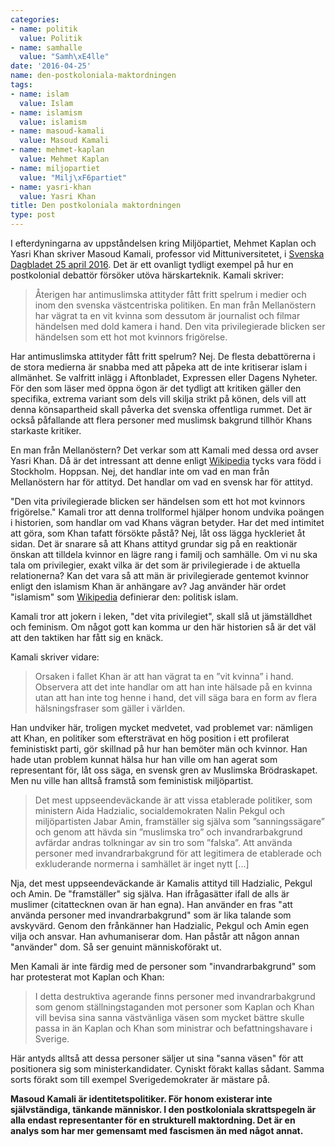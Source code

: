 ```yaml
---
categories:
- name: politik
  value: Politik
- name: samhalle
  value: "Samh\xE4lle"
date: '2016-04-25'
name: den-postkoloniala-maktordningen
tags:
- name: islam
  value: Islam
- name: islamism
  value: islamism
- name: masoud-kamali
  value: Masoud Kamali
- name: mehmet-kaplan
  value: Mehmet Kaplan
- name: miljopartiet
  value: "Milj\xF6partiet"
- name: yasri-khan
  value: Yasri Khan
title: Den postkoloniala maktordningen
type: post
---
```

I efterdyningarna av uppståndelsen kring Miljöpartiet, Mehmet Kaplan och Yasri Khan skriver Masoud Kamali, professor vid Mittuniversitetet, i [Svenska Dagbladet 25 april 2016](http://www.svd.se/muslimer-maste-kunna-ta-plats-i-svensk-politik). Det är ett ovanligt tydligt exempel på hur en postkolonial debattör försöker utöva härskarteknik. Kamali skriver:



> Återigen har antimuslimska attityder fått fritt spelrum i medier och inom den svenska västcentriska politiken. En man från Mellanöstern har vägrat ta en vit kvinna som dessutom är journalist och filmar händelsen med dold kamera i hand. Den vita privilegierade blicken ser händelsen som ett hot mot kvinnors frigörelse.

Har antimuslimska attityder fått fritt spelrum? Nej. De flesta debattörerna i de stora medierna är snabba med att påpeka att de inte kritiserar islam i allmänhet. Se valfritt inlägg i Aftonbladet, Expressen eller Dagens Nyheter. För den som läser med öppna ögon är det tydligt att kritiken gäller den specifika, extrema variant som dels vill skilja strikt på könen, dels vill att denna könsapartheid skall påverka det svenska offentliga rummet. Det är också påfallande att flera personer med muslimsk bakgrund tillhör Khans starkaste kritiker.

En man från Mellanöstern? Det verkar som att Kamali med dessa ord avser Yasri Khan. Då är det intressant att denne enligt [Wikipedia](https://sv.wikipedia.org/wiki/Yasri_Khan) tycks vara född i Stockholm. Hoppsan. Nej, det handlar inte om vad en man från Mellanöstern har för attityd. Det handlar om vad en svensk har för attityd.

"Den vita privilegierade blicken ser händelsen som ett hot mot kvinnors frigörelse." Kamali tror att denna trollformel hjälper honom undvika poängen i historien, som handlar om vad Khans vägran betyder. Har det med intimitet att göra, som Khan tafatt försökte påstå? Nej, låt oss lägga hyckleriet åt sidan. Det är snarare så att Khans attityd grundar sig på en reaktionär önskan att tilldela kvinnor en lägre rang i familj och samhälle. Om vi nu ska tala om privilegier, exakt vilka är det som är privilegierade i de aktuella relationerna? Kan det vara så att män är privilegierade gentemot kvinnor enligt den islamism Khan är anhängare av? Jag använder här ordet "islamism" som [Wikipedia](https://sv.wikipedia.org/wiki/Islamism) definierar den: politisk islam.

Kamali tror att jokern i leken, "det vita privilegiet", skall slå ut jämställdhet och feminism. Om något gott kan komma ur den här historien så är det väl att den taktiken har fått sig en knäck.

Kamali skriver vidare:

> Orsaken i fallet Khan är att han vägrat ta en ”vit kvinna” i hand. Observera att det inte handlar om att han inte hälsade på en kvinna utan att han inte tog henne i hand, det vill säga bara en form av flera hälsningsfraser som gäller i världen.

Han undviker här, troligen mycket medvetet, vad problemet var: nämligen att Khan, en politiker som eftersträvat en hög position i ett profilerat feministiskt parti, gör skillnad på hur han bemöter män och kvinnor. Han hade utan problem kunnat hälsa hur han ville om han agerat som representant för, låt oss säga, en svensk gren av Muslimska Brödraskapet. Men nu ville han alltså framstå som feministisk miljöpartist.

> Det mest uppseendeväckande är att vissa etablerade politiker, som ministern Aida Hadzialic, socialdemokraten Nalin Pekgul och miljöpartisten Jabar Amin, framställer sig själva som ”sanningssägare” och genom att hävda sin ”muslimska tro” och invandrarbakgrund avfärdar andras tolkningar av sin tro som ”falska”. Att använda personer med invandrarbakgrund för att legitimera de etablerade och exkluderande normerna i samhället är inget nytt [...]

Nja, det mest uppseendeväckande är Kamalis attityd till Hadzialic, Pekgul och Amin. De "framställer" sig själva. Han ifrågasätter ifall de alls är muslimer (citattecknen ovan är han egna). Han använder en fras "att använda personer med invandrarbakgrund" som är lika talande som avskyvärd. Genom den frånkänner han Hadzialic, Pekgul och Amin egen vilja och ansvar. Han avhumaniserar dom. Han påstår att någon annan "använder" dom. Så ser genuint människoförakt ut.

Men Kamali är inte färdig med de personer som "invandrarbakgrund" som har protesterat mot Kaplan och Khan:

> I detta destruktiva agerande finns personer med invandrarbakgrund som genom ställningstaganden mot personer som Kaplan och Khan vill bevisa sina sanna västvänliga väsen som mycket bättre skulle passa in än Kaplan och Khan som ministrar och befattningshavare i Sverige.

Här antyds alltså att dessa personer säljer ut sina "sanna väsen" för att positionera sig som ministerkandidater. Cyniskt förakt kallas sådant. Samma sorts förakt som till exempel Sverigedemokrater är mästare på.

**Masoud Kamali är identitetspolitiker. För honom existerar inte självständiga, tänkande människor. I den postkoloniala skrattspegeln är alla endast representanter för en strukturell maktordning. Det är en analys som har mer gemensamt med fascismen än med något annat.**

